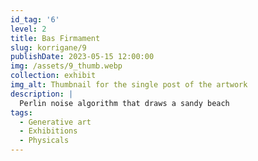 ```yaml
---
id_tag: '6'
level: 2
title: Bas Firmament
slug: korrigane/9
publishDate: 2023-05-15 12:00:00
img: /assets/9_thumb.webp
collection: exhibit
img_alt: Thumbnail for the single post of the artwork
description: |
  Perlin noise algorithm that draws a sandy beach
tags:
  - Generative art
  - Exhibitions
  - Physicals
---
```

